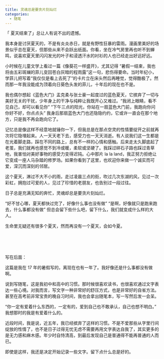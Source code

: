 ```yaml
---
title: 灵魂总是要贪片刻灿烂
categories: 
  - 随笔
---
```


「 夏天结束了」总让人有说不出的遗憾。
      
我本身是讨厌夏天的，不是有炎炎赤日，就是有野性狂暴的雷雨。漫画里美好的场景似乎总在夏天，但那些从来不会跃出纸面。你看，坐在冷气房里再也听不到蝉鸣，说喜欢夏天里闪闪发光的叶子和浸透汗水的衬衫的人也已经走出好远好远。
      
小时候在儿童文学上看过一篇《像葵花一样盛开》，尤其记得 “暑假一结束，我也将由五彩斑斓的菲儿变回苍白灰暗的程雨露”这一句，悲伤得要命。当时年纪小，学菲儿把写着“我仅仅是看上去死了”的卡片立在床头然后再睡觉，觉得酷极了。然而那一年我没能成为顶着向日葵色头发的菲儿，十年后的现在也不是。

我也偶尔想起《蓝色大门》孟克柔与张士豪一起度过的蓝色夏天，它摈弃了一切与美好无关的干扰，少年身上的干净与纯粹让我既开心又难过。“我闭上眼睛，看不见自己，却可以看见你” “下午三点的阳光，你站在一扇蓝色大门前，我跑向你问你好不好，你点点头” 我身后那扇蓝色大门也还隐隐约约，它或许一直会在那个地方，只是我不再会跑向它了。

记忆总是像这样不经意地就锤你一下，但我总是在那点空灵的性情要绽开之前就再次将它隐埋起来。人一天天老下去，感受力也一天天消逝。有人说我们这一生都是在光着脚走路，踩在不同的路上，总有不一样的心情和感触。后来走太久脚底起了老茧，我们就再也感觉不到冷或暖，柔软或坚硬了。我踩过碎石子路也踩过青草地，我害怕对美好事物的感受力变得迟钝。心中那片 la la land，我正努力拒绝让它变成一座人马杂踏的修罗场。如果你看到了这里，也欢迎你来做一个诚实而可爱，深沉而深刻的邻居。
    
这个夏天，淋过不大不小的雨，走过凌晨三点的街，吹过几次东湖的风，见过一次彩虹，拥抱过可爱的人，见过了珍惜的老朋友，也告别过一段过往。

日子总是充满无知的奔忙，灵魂却总是要贪片刻灿烂。

“好不甘心哪，夏天都快过完了，好像什么事也没有做” “是啊，好像就只是跑来跑去，什么事都没有做”  但总会留下些什么吧，留下什么，我们就变成什么样的大人。
     
生命里无疑还有很多个夏天，然而再没有一个夏天，会如今夏。<br/><br/><br/><br/><br/>



写在后面：

这篇是我在 17 年的暑假写的，离现在也有一年了。我好像还是什么事都没有做啊。

说到写随笔，这是我初中和高中的习惯。那时候很喜欢读书，也很喜欢通过文字表达一些心境。对我而言，写文字一种非常好的舒压方式，也是非常好的自省方法。甚至在高考前非常宝贵的晚自习时间，我也会拿出随笔本，写一写然后发一会呆。

“你一定有爱着什么东西的，一定有的，爱到自己也不敢承认，自己也想不明白。” 我想那时的我是有爱着什么的。

近段时间，我是说，近五年，我已经摈弃了这样的习惯。不是不爱那些从字里行间绽放的性情了，也不是日子过得无忧无虑不需要再用文字表达自我了，其实更多的是无力感和麻木感。年少时自恃清高，到最后发现自己是普通得不能再普通的人而已。

即使是这样，我还是决定开始记录一些文字。留下点什么总是好的。